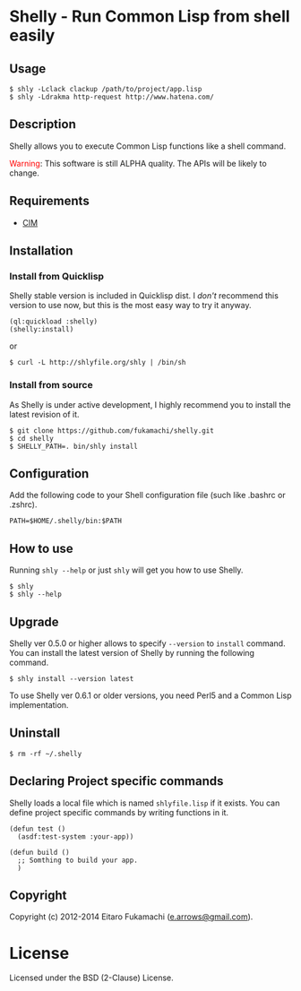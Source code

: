 # Shelly - Run Common Lisp from shell easily

## Usage

    $ shly -Lclack clackup /path/to/project/app.lisp
    $ shly -Ldrakma http-request http://www.hatena.com/

## Description

Shelly allows you to execute Common Lisp functions like a shell command.

<span style="color:red">Warning</span>: This software is still ALPHA quality. The APIs will be likely to change.

## Requirements

- [CIM](https://github.com/KeenS/CIM)

## Installation

### Install from Quicklisp

Shelly stable version is included in Quicklisp dist. I _don't_ recommend this version to use now, but this is the most easy way to try it anyway.

    (ql:quickload :shelly)
    (shelly:install)

or

    $ curl -L http://shlyfile.org/shly | /bin/sh

### Install from source

As Shelly is under active development, I highly recommend you to install the latest revision of it.

```
$ git clone https://github.com/fukamachi/shelly.git
$ cd shelly
$ SHELLY_PATH=. bin/shly install
```

## Configuration

Add the following code to your Shell configuration file (such like .bashrc or .zshrc).

    PATH=$HOME/.shelly/bin:$PATH

## How to use

Running `shly --help` or just `shly` will get you how to use Shelly.

    $ shly
    $ shly --help

## Upgrade

Shelly ver 0.5.0 or higher allows to specify `--version` to `install` command. You can install the latest version of Shelly by running the following command.

```
$ shly install --version latest
```

To use Shelly ver 0.6.1 or older versions, you need Perl5 and a Common Lisp implementation.

## Uninstall

```
$ rm -rf ~/.shelly
```

## Declaring Project specific commands

Shelly loads a local file which is named `shlyfile.lisp` if it exists. You can define project specific commands by writing functions in it.

```common-lisp
(defun test ()
  (asdf:test-system :your-app))

(defun build ()
  ;; Somthing to build your app.
  )
```

## Copyright

Copyright (c) 2012-2014 Eitaro Fukamachi (e.arrows@gmail.com).

# License

Licensed under the BSD (2-Clause) License.
